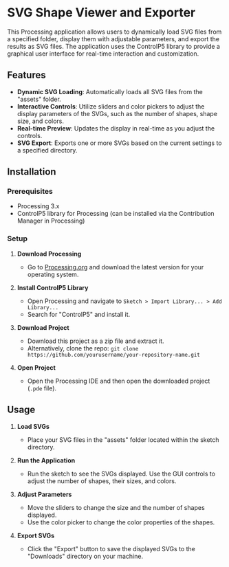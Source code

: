 # SVG Shape Viewer and Exporter

This Processing application allows users to dynamically load SVG files from a specified folder, display them with adjustable parameters, and export the results as SVG files. The application uses the ControlP5 library to provide a graphical user interface for real-time interaction and customization.

## Features

- **Dynamic SVG Loading**: Automatically loads all SVG files from the "assets" folder.
- **Interactive Controls**: Utilize sliders and color pickers to adjust the display parameters of the SVGs, such as the number of shapes, shape size, and colors.
- **Real-time Preview**: Updates the display in real-time as you adjust the controls.
- **SVG Export**: Exports one or more SVGs based on the current settings to a specified directory.

## Installation

### Prerequisites

- Processing 3.x
- ControlP5 library for Processing (can be installed via the Contribution Manager in Processing)

### Setup

1. **Download Processing**

   - Go to [Processing.org](https://processing.org/download/) and download the latest version for your operating system.

2. **Install ControlP5 Library**

   - Open Processing and navigate to `Sketch > Import Library... > Add Library...`
   - Search for "ControlP5" and install it.

3. **Download Project**

   - Download this project as a zip file and extract it.
   - Alternatively, clone the repo: `git clone https://github.com/yourusername/your-repository-name.git`

4. **Open Project**
   - Open the Processing IDE and then open the downloaded project (`.pde` file).

## Usage

1. **Load SVGs**

   - Place your SVG files in the "assets" folder located within the sketch directory.

2. **Run the Application**

   - Run the sketch to see the SVGs displayed. Use the GUI controls to adjust the number of shapes, their sizes, and colors.

3. **Adjust Parameters**

   - Move the sliders to change the size and the number of shapes displayed.
   - Use the color picker to change the color properties of the shapes.

4. **Export SVGs**
   - Click the "Export" button to save the displayed SVGs to the "Downloads" directory on your machine.
